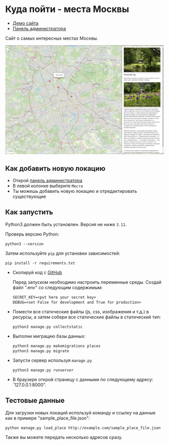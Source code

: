 # Куда пойти - места Москвы

- [Демо сайта](http://anton664.pythonanywhere.com/)
- [Панель администратора](http://anton664.pythonanywhere.com/admin)


Сайт о самых интересных местах Москвы.

![Скриншот главной страницы](https://github.com/Velial72/where_to_go/blob/main/%D0%A1%D0%BD%D0%B8%D0%BC%D0%BE%D0%BA%20%D1%8D%D0%BA%D1%80%D0%B0%D0%BD%D0%B0%20%D0%BE%D1%82%202024-06-10%2022-25-52.png)


## Как добавить новую локацию

- Открой [панель администратора](http://anton664.pythonanywhere.com/admin)
- В левой колонке выберите `Место`
- Ты можешь добавить новую локацию и отредактировать существующие

## Как запустить

Python3 должен быть установлен. Версия не ниже `3.11`.<br>

Проверь версию Python:
```
python3 --version
```

Затем используйте `pip` для установки зависимостей:
```
pip install -r requirements.txt
```

* Скопируй код с [GitHub](https://github.com/Velial72/where_to_go)

    Перед запуском необходимо настроить переменные среды. Создай файл ".env" со следующим содержимым:

    ```
    SECRET_KEY=<put here your secret key>
    DEBUG=<set False for development and True for production>
    ```

* Помести все статические файлы (js, css, изображения и т.д.) в ресурсы, а затем собери все статические файлы в статический тип:
    ```
    python3 manage.py collectstatic
    ```

* Выполни миграцию базы данных:
    ```
    python3 manage.py makemigrations places
    python3 manage.py migrate
    ```

* Запусти сервер используя `manage.py`
    ```
    python3 manage.py runserver
    ```

*  В браузере открой страницу с данными по следующему адресу: `127.0.0.1:8000".

## Тестовые данные

Для загрузки новых локаций используй команду и ссылку на данные как в примере "sample_place_file.json":

```
python manage.py load_place http://example.com/sample_place_file.json
```

Также вы можете передать несколько адресов сразу.
